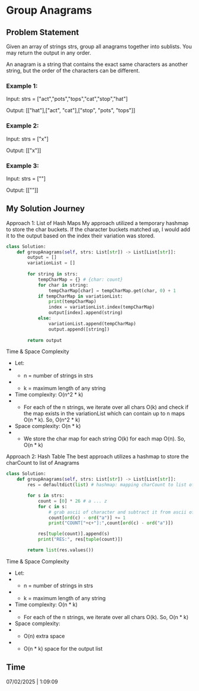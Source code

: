 # Group Anagrams

## Problem Statement
Given an array of strings strs, group all anagrams together into sublists. You may return the output in any order.

An anagram is a string that contains the exact same characters as another string, but the order of the characters can be different.

### Example 1:

Input: strs = ["act","pots","tops","cat","stop","hat"]

Output: [["hat"],["act", "cat"],["stop", "pots", "tops"]]

### Example 2:

Input: strs = ["x"]

Output: [["x"]]

### Example 3:

Input: strs = [""]

Output: [[""]]

## My Solution Journey

Approach 1: List of Hash Maps
My approach utilized a temporary hashmap to store the char buckets. If the character buckets matched up, I would add it to the output based on the index their variation was stored.
```python
class Solution:
    def groupAnagrams(self, strs: List[str]) -> List[List[str]]:
        output = []
        variationList = []
        
        for string in strs:
            tempCharMap = {} # {char: count}
            for char in string:
                tempCharMap[char] = tempCharMap.get(char, 0) + 1
            if tempCharMap in variationList:
                print(tempCharMap)
                index = variationList.index(tempCharMap)
                output[index].append(string)
            else:
                variationList.append(tempCharMap)
                output.append([string])
        
        return output
```
Time & Space Complexity
- Let: 
- - n = number of strings in strs
- - k = maximum length of any string
- Time complexity: O(n^2 * k)
- - For each of the n strings, we iterate over all chars O(k) and check if the map exists in the variationList which can contain up to n maps O(n * k). So, O(n^2 * k)
- Space complexity: O(n * k)
- - We store the char map for each string O(k) for each map O(n). So, O(n * k)

Approach 2: Hash Table
The best approach utilizes a hashmap to store the charCount to list of Anagrams
```python
class Solution:
    def groupAnagrams(self, strs: List[str]) -> List[List[str]]:
        res = defaultdict(list) # hashmap: mapping charCount to list of Anagrams

        for s in strs:
            count = [0] * 26 # a ... z
            for c in s:
                # grab ascii of character and subtract it from ascii of a
                count[ord(c) - ord("a")] += 1
                print("COUNT["+c+"]:",count[ord(c) - ord("a")])

            res[tuple(count)].append(s)
            print("RES:", res[tuple(count)])

        return list(res.values())
```
Time & Space Complexity
- Let: 
- - n = number of strings in strs
- - k = maximum length of any string
- Time complexity: O(n * k)
- - For each of the n strings, we iterate over all chars O(k). So, O(n * k)
- Space complexity:
- - O(n) extra space
- - O(n * k) space for the output list

## Time 
07/02/2025 | 1:09:09